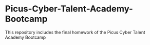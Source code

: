 # Picus-Cyber-Talent-Academy-Bootcamp
This repository includes the final homework of the Picus Cyber Talent Academy Bootcamp
